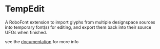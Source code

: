 TempEdit
========

A RoboFont extension to import glyphs from multiple designspace sources into temporary font(s) for editing, and export them back into their source UFOs when finished.

see the [documentation](https://gferreira.github.io/tempEdit//) for more info
